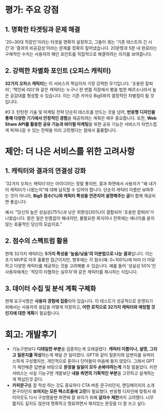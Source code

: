# 평가: 주요 강점
## 1. 명확한 타겟팅과 문제 해결
'20~30대 직장인'이라는 타겟을 명확히 설정하고, 그들이 겪는 '기존 테스트의 긴 시간'과 '결과의 비공감성'이라는 문제를 정확히 짚어냈습니다. 20문항과 5분 내 완료라는 구체적인 수치는 사용자의 페인 포인트를 직접적으로 해결하려는 의지를 보여줍니다.

## 2. 강력한 차별화 포인트 (오피스 캐릭터)
**32가지 오피스 캐릭터**는 이 서비스의 핵심이자 가장 강력한 무기입니다. '조용한 칼퇴러', '핵인싸 리더'와 같은 캐릭터는 누구나 한 번쯤 직장에서 봤을 법한 페르소나라서 높은 공감대를 형성할 수 있습니다. 이는 기존 카카오 Big5와의 결정적인 차별점이 될 것입니다.

#3 3. 탄탄한 기술 및 마케팅 전략
단순히 테스트를 만드는 것을 넘어, **반응형 디자인을 통해 다양한 기기에서 안정적인 경험**을 제공하려는 계획은 매우 중요합니다. 또한, **Web Share API를 활용한 공유 기능과 바이럴 마케팅**을 위한 공유 기능은 서비스가 자연스럽게 퍼져나갈 수 있는 전략을 미리 고민했다는 점에서 훌륭합니다.

# 제안: 더 나은 서비스를 위한 고려사항
## 1. 캐릭터와 결과의 연결성 강화
'32가지 오피스 캐릭터'라는 아이디어는 정말 좋지만, 결과 화면에서 사용자가 "왜 내가 이 캐릭터가 나왔는지"에 대해 납득할 수 있어야 합니다. 단순히 캐릭터 이름만 보여주는 것이 아니라, **Big5 점수(%)와 캐릭터 특성을 연관지어 설명해주는 글**이 함께 제공되면 좋습니다.

예시: "당신의 높은 성실성(75%)과 낮은 외향성(30%)이 결합되어 '조용한 칼퇴러'가 나왔습니다. 맡은 일은 빈틈없이 해내지만, 불필요한 회식이나 친목에는 에너지를 쏟지 않는 효율적인 당신의 모습이죠."

## 2. 점수의 스펙트럼 활용
현재 32가지 캐릭터는 **5가지 특성을 '높음/낮음'의 이분법으로 나눈 결과**입니다. 이는 초기 MVP로 아주 훌륭한 접근이지만, 향후에는 각 점수(예: 0~100%)에 따라 더 미묘하고 다양한 캐릭터를 제공하는 것을 고려해볼 수 있습니다. 예를 들어 '성실성 50%'인 사용자에게는 '적당히 타협하는 실무자'와 같은 캐릭터를 제시하는 식입니다.

## 3. 데이터 수집 및 분석 계획 구체화
현재 요구사항은 **사용자 경험에 집중**되어 있습니다. 이 테스트가 성공적으로 운영되기 위해서는 사용자의 응답을 어떻게 저장하고, **어떤 로직으로 32가지 캐릭터와 매칭할 것인지에 대한 계획**이 필요합니다. 

# 회고: 개발후기
- 기능구현보다 **디테일한 부분**을 검증하는게 오래걸렸다. 
**캐릭터 이름이나, 설명, 그리고 질문지를 작성**하는게 제일 큰 일이였다. GPT와 같이 질문지와 답변지를 유머러스하게 구성했지만, 개인적으로 톤이나 단어들이 마음에 들지 않았다. 그래서 GPT가 제안해준 답변을 바탕으로 **문장을 일일이 모두 손봐야하는게** 가장 힘들었다. 
이런 서비스는 사실 기능구현 개발보단 **내용 측면의 기획적인 부분**을 고민하고 설계하는게 핵심인것 같다.
- **카피문구**를 잘 작성 하는 것도 중요하다 
CTA 버튼 문구라던지, 랜딩페이지의 소개 문구라던지 **보여지는 모든 텍스트들에 고민**이 필요했다. 반응형 디자인에 맞춰서 레이아웃도 다시 구성했을땐 화면에 잘 보이기 위해 **글자수 제한**까지 고려했다. 너무 짧지도 길지도 않은데 명확하고 명료하면서 재치있는 문장을 더 잘 쓰고 싶다.
